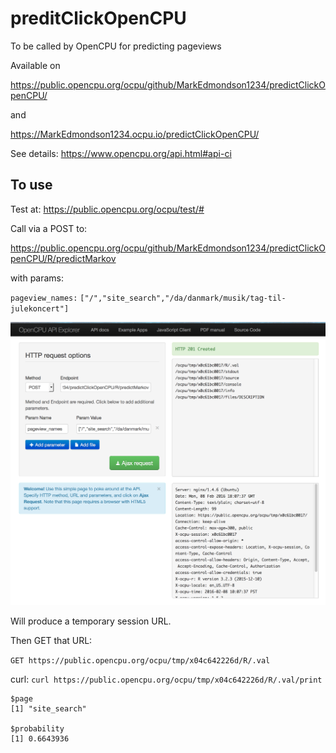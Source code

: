 # preditClickOpenCPU

To be called by OpenCPU for predicting pageviews

Available on

https://public.opencpu.org/ocpu/github/MarkEdmondson1234/predictClickOpenCPU/

and

https://MarkEdmondson1234.ocpu.io/predictClickOpenCPU/

See details: https://www.opencpu.org/api.html#api-ci

## To use

Test at: https://public.opencpu.org/ocpu/test/#

Call via a POST to:

https://public.opencpu.org/ocpu/github/MarkEdmondson1234/predictClickOpenCPU/R/predictMarkov

with params: 

`pageview_names:`
`["/","site_search","/da/danmark/musik/tag-til-julekoncert"]`

![Open CPU example](openCPUdemo.png)

Will produce a temporary session URL.

Then GET that URL:

`GET https://public.opencpu.org/ocpu/tmp/x04c642226d/R/.val`

curl:
`curl https://public.opencpu.org/ocpu/tmp/x04c642226d/R/.val/print`

```
$page
[1] "site_search"

$probability
[1] 0.6643936
```


